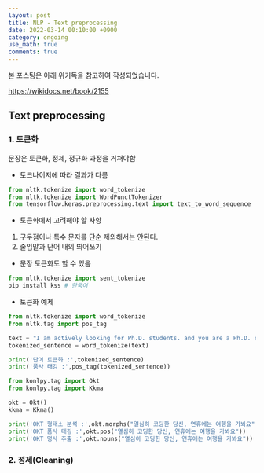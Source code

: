 ```yaml
---
layout: post
title: NLP - Text preprocessing
date: 2022-03-14 00:10:00 +0900
category: ongoing
use_math: true
comments: true
---
```


본 포스팅은 아래 위키독을 참고하여 작성되었습니다.

<https://wikidocs.net/book/2155>

## Text preprocessing

### 1. 토큰화

문장은 토큰화, 정제, 정규화 과정을 거쳐야함

- 토크나이저에 따라 결과가 다름

```python
from nltk.tokenize import word_tokenize
from nltk.tokenize import WordPunctTokenizer
from tensorflow.keras.preprocessing.text import text_to_word_sequence
```

- 토큰화에서 고려해야 할 사항

1. 구두점이나 특수 문자를 단순 제외해서는 안된다.
2. 줄임말과 단어 내의 띄어쓰기

- 문장 토큰화도 할 수 있음

```python
from nltk.tokenize import sent_tokenize
pip install kss # 한국어
```

- 토큰화 예제

```python
from nltk.tokenize import word_tokenize
from nltk.tag import pos_tag

text = "I am actively looking for Ph.D. students. and you are a Ph.D. student."
tokenized_sentence = word_tokenize(text)

print('단어 토큰화 :',tokenized_sentence)
print('품사 태깅 :',pos_tag(tokenized_sentence))
```

``` python
from konlpy.tag import Okt
from konlpy.tag import Kkma

okt = Okt()
kkma = Kkma()

print('OKT 형태소 분석 :',okt.morphs("열심히 코딩한 당신, 연휴에는 여행을 가봐요"))
print('OKT 품사 태깅 :',okt.pos("열심히 코딩한 당신, 연휴에는 여행을 가봐요"))
print('OKT 명사 추출 :',okt.nouns("열심히 코딩한 당신, 연휴에는 여행을 가봐요")) 
```

### 2. 정제(Cleaning)